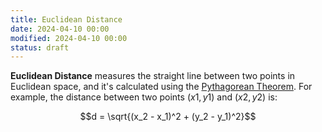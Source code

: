 ```yaml
---
title: Euclidean Distance
date: 2024-04-10 00:00
modified: 2024-04-10 00:00
status: draft
---
```


**Euclidean Distance** measures the straight line between two points in Euclidean space, and it's calculated using the [Pythagorean Theorem](pythagorean-theorem.md). For example, the distance between two points $(x1, y1)$ and $(x2, y2)$ is:

$$d = \sqrt{(x_2 - x_1)^2 + (y_2 - y_1)^2}$$